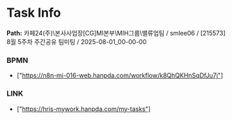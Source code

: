# Task Info

**Path:** 카페24(주)\본사사업장\[CG]MI본부\MIH그룹\밸류업팀 / smlee06 / [215573] 8월 5주차 주간공유 팀미팅 / 2025-08-01_00-00-00

### BPMN
- ["https://n8n-mi-016-web.hanpda.com/workflow/k8QhQKHnSqDfJu7j"]

### LINK
- ["https://hris-mywork.hanpda.com/my-tasks"]

